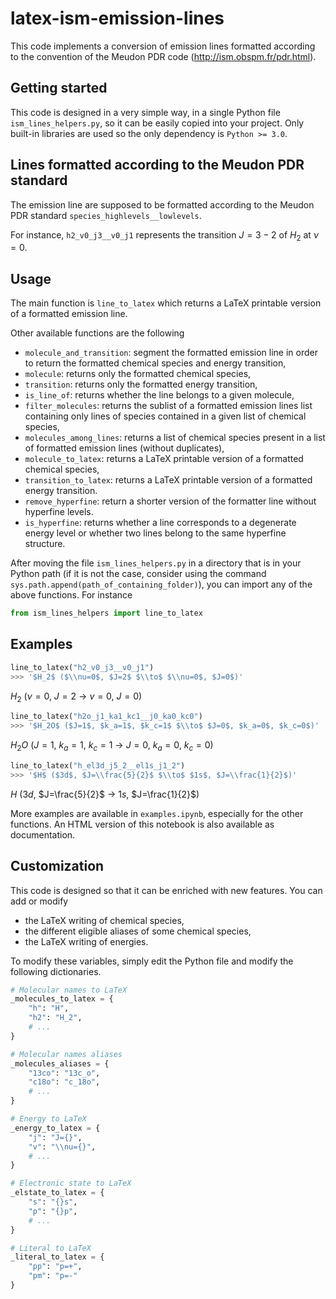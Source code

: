 # latex-ism-emission-lines

This code implements a conversion of emission lines formatted according to the convention of the Meudon PDR code (<http://ism.obspm.fr/pdr.html>).

## Getting started

This code is designed in a very simple way, in a single Python file `ism_lines_helpers.py`, so it can be easily copied into your project. Only built-in libraries are used so the only dependency is `Python >= 3.0`.

## Lines formatted according to the Meudon PDR standard

The emission line are supposed to be formatted according to the Meudon PDR standard `species_highlevels__lowlevels`.

For instance, `h2_v0_j3__v0_j1` represents the transition $J=3-2$ of $H_2$ at $\nu=0$.

## Usage

The main function is `line_to_latex` which returns a LaTeX printable version of a formatted emission line.

Other available functions are the following
- `molecule_and_transition`: segment the formatted emission line in order to return the formatted chemical species and energy transition,
- `molecule`: returns only the formatted chemical species,
- `transition`: returns only the formatted energy transition,
- `is_line_of`: returns whether the line belongs to a given molecule,
- `filter_molecules`: returns the sublist of a formatted emission lines list containing only lines of species contained in a given list of chemical species,
- `molecules_among_lines`: returns a list of chemical species present in a list of formatted emission lines (without duplicates),
- `molecule_to_latex`: returns a LaTeX printable version of a formatted chemical species,
- `transition_to_latex`: returns a LaTeX printable version of a formatted energy transition.
- `remove_hyperfine`: return a shorter version of the formatter line without hyperfine levels.
- `is_hyperfine`: returns whether a line corresponds to a degenerate energy level or whether two lines belong to the same hyperfine structure.

After moving the file `ism_lines_helpers.py` in a directory that is in your Python path (if it is not the case, consider using the command `sys.path.append(path_of_containing_folder)`), you can import any of the above functions. For instance
```python
from ism_lines_helpers import line_to_latex
```

## Examples

```python
line_to_latex("h2_v0_j3__v0_j1")
>>> '$H_2$ ($\\nu=0$, $J=2$ $\\to$ $\\nu=0$, $J=0$)'
```

$H_2$ ($\nu=0$, $J=2$ $\to$ $\nu=0$, $J=0$)

```python
line_to_latex("h2o_j1_ka1_kc1__j0_ka0_kc0")
>>> '$H_2O$ ($J=1$, $k_a=1$, $k_c=1$ $\\to$ $J=0$, $k_a=0$, $k_c=0$)'
```

$H_2O$ ($J=1$, $k_a=1$, $k_c=1$ $\to$ $J=0$, $k_a=0$, $k_c=0$)

```python
line_to_latex("h_el3d_j5_2__el1s_j1_2")
>>> '$H$ ($3d$, $J=\\frac{5}{2}$ $\\to$ $1s$, $J=\\frac{1}{2}$)'
```

$H$ ($3d$, $J=\frac{5}{2}$ $\to$ $1s$, $J=\frac{1}{2}$)

More examples are available in `examples.ipynb`, especially for the other functions. An HTML version of this notebook is also available as documentation.

## Customization

This code is designed so that it can be enriched with new features. You can add or modify

- the LaTeX writing of chemical species,
- the different eligible aliases of some chemical species,
- the LaTeX writing of energies.

To modify these variables, simply edit the Python file and modify the following dictionaries.

```python
# Molecular names to LaTeX
_molecules_to_latex = {
    "h": "H",
    "h2": "H_2",
    # ...
}

# Molecular names aliases
_molecules_aliases = {
    "13co": "13c_o",
    "c18o": "c_18o",
    # ...
}

# Energy to LaTeX
_energy_to_latex = {
    "j": "J={}",
    "v": "\\nu={}",
    # ...
}

# Electronic state to LaTeX
_elstate_to_latex = {
    "s": "{}s",
    "p": "{}p",
    # ...
}

# Literal to LaTeX
_literal_to_latex = {
    "pp": "p=+",
    "pm": "p=-"
}
```